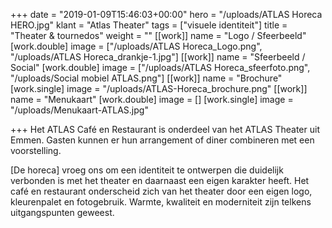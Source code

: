 +++
date = "2019-01-09T15:46:03+00:00"
hero = "/uploads/ATLAS Horeca HERO.jpg"
klant = "Atlas Theater"
tags = ["visuele identiteit"]
title = "Theater & tournedos"
weight = ""
[[work]]
name = "Logo / Sfeerbeeld"
[work.double]
image = ["/uploads/ATLAS Horeca_Logo.png", "/uploads/ATLAS Horeca_drankje-1.jpg"]
[[work]]
name = "Sfeerbeeld / Social"
[work.double]
image = ["/uploads/ATLAS Horeca_sfeerfoto.png", "/uploads/Social mobiel ATLAS.png"]
[[work]]
name = "Brochure"
[work.single]
image = "/uploads/ATLAS-Horeca_brochure.png"
[[work]]
name = "Menukaart"
[work.double]
image = []
[work.single]
image = "/uploads/Menukaart-ATLAS.jpg"

+++
Het ATLAS Café en Restaurant is onderdeel van het ATLAS Theater uit Emmen. Gasten kunnen er hun arrangement of diner combineren met een voorstelling.

\[De horeca\] vroeg ons om een identiteit te ontwerpen die duidelijk verbonden is met het theater en daarnaast een eigen karakter heeft. Het café en restaurant onderscheid zich van het theater door een eigen logo, kleurenpalet en fotogebruik. Warmte, kwaliteit en moderniteit zijn telkens uitgangspunten geweest.   